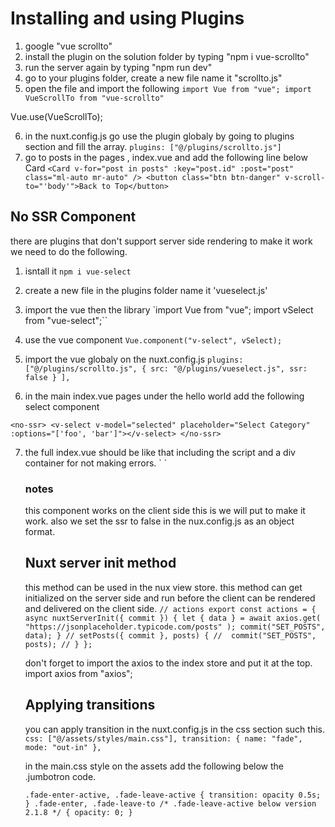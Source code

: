 # Installing and using Plugins
1. google "vue scrollto"
2. install the plugin on the solution folder by typing "npm i vue-scrollto"
3. run the server again by typing "npm run dev"
4. go to your plugins folder, create a new file name it "scrollto.js"
5. open the file and import the following
`import Vue from "vue";
import VueScrollTo from "vue-scrollto"`

Vue.use(VueScrollTo);

6. in the nuxt.config.js go use the plugin globaly by going to plugins section and fill the array.
`plugins: ["@/plugins/scrollto.js"]`
7. go to posts in the pages , index.vue and add the following line below Card
`<Card v-for="post in posts" :key="post.id" :post="post" class="ml-auto mr-auto" />
 <button class="btn btn-danger" v-scroll-to="'body'">Back to Top</button>`


## No SSR Component
there are plugins that don't support server side rendering to make it work we need to do the following.
1. isntall it
`npm i vue-select`
2. create a new file in the plugins folder name it 'vueselect.js'
3. import the vue then the library
`import Vue from "vue";
import vSelect from "vue-select";``

4. use the vue component 
`Vue.component("v-select", vSelect);`

5. import the vue globaly on the nuxt.config.js
`plugins: ["@/plugins/scrollto.js",
  {
      src: "@/plugins/vueselect.js",
      ssr: false
    }
  ],
`

6. in the main index.vue pages under the hello world add the following select component

`<no-ssr>
	  		<v-select v-model="selected" placeholder="Select Category" :options="['foo', 'bar']"></v-select>
	  	</no-ssr>`

7. the full index.vue should be like that including the script and a div container for not making errors.
`<template>
	<div>
		<h1>hello world</h1>
		<no-ssr>
	  		<v-select v-model="selected" placeholder="Select Category" :options="['foo', 'bar']"></v-select>
	  	</no-ssr>
	</div>
</template>

<script>
	export default {
		data() {
			return {
				selected: ''
			}
		}
	}
</script>`

### notes
this component works on the client side this is we will put <no-ssr> to make it work. also we set the ssr to false in the nux.config.js as an object format.


## Nuxt server init method
this method can be used in the nux view store.
this method can get initialized on the server side and run before the client can be rendered and delivered on the client side.
`
// actions
export const actions = {
	async nuxtServerInit({ commit }) {
		let { data } = await axios.get(
			"https://jsonplaceholder.typicode.com/posts"
		);
		commit("SET_POSTS", data);
	}
	// setPosts({ commit }, posts) {
	// 	commit("SET_POSTS", posts);
	// }
};
`

don't forget to import the axios to the index store and put it at the top.
import axios from "axios";



## Applying transitions
you can apply transition in the nuxt.config.js in the css section such this.
`css: ["@/assets/styles/main.css"],
  transition: {
    name: "fade",
    mode: "out-in"
  },`
  
  in the main.css style on the assets add the following below the .jumbotron code.
  
 `.fade-enter-active,
.fade-leave-active {
	transition: opacity 0.5s;
}
.fade-enter, .fade-leave-to /* .fade-leave-active below version 2.1.8 */ {
	opacity: 0;
}
`
